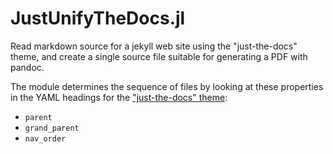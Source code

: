 # JustUnifyTheDocs.jl

Read markdown source for a jekyll web site using the "just-the-docs" theme, and create a single source file suitable for generating a PDF with pandoc.

The module determines the sequence of files by looking at these properties in the YAML headings for the ["just-the-docs" theme](https://pmarsceill.github.io/just-the-docs/):

- `parent`
- `grand_parent`
- `nav_order`